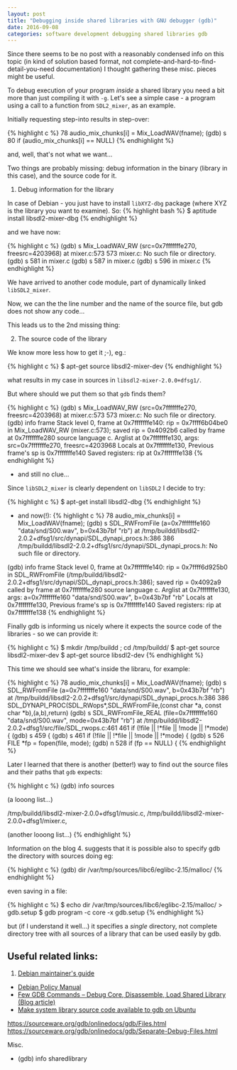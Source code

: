```yaml
---
layout: post
title: "Debugging inside shared libraries with GNU debugger (gdb)"
date: 2016-09-08
categories: software development debugging shared libraries gdb
---
```

Since there seems to be no post with a reasonably condensed info on this topic
(in kind of solution based format, not complete-and-hard-to-find-detail-you-need documentation)
I thought gathering these misc. pieces might be useful.

To debug execution of your program _inside_ a shared library you need a bit more than just compiling it with `-g`. Let's see a simple case - a program using a call to a function from `SDL2_mixer`, as an example.

Initially requesting step-into results in step-over:

{% highlight c %}
78              audio_mix_chunks[i] = Mix_LoadWAV(fname);
(gdb) s
80              if (audio_mix_chunks[i] == NULL)
{% endhighlight %}

and, well, that's not what we want...

Two things are probably missing:
debug information in the binary (library in this case), and the source code for it.

1. Debug information for the library

In case of Debian - you just have to install `libXYZ-dbg` package (where XYZ is the library you want to examine). So:
{% highlight bash %}
$ aptitude install libsdl2-mixer-dbg
{% endhighlight %}

and we have now:

{% highlight c %}
(gdb) s
Mix_LoadWAV_RW (src=0x7fffffffe270, freesrc=4203968) at mixer.c:573
573     mixer.c: No such file or directory.
(gdb) s
581     in mixer.c
(gdb) s
587     in mixer.c
(gdb) s
596     in mixer.c
{% endhighlight %}

We have arrived to another code module, part of dynamically linked `libSDL2_mixer`.

Now, we can the the line number and the name of the source file, but gdb does not show any code...

This leads us to the 2nd missing thing:

2. The source code of the library

We know more less how to get it ;-), eg.:

{% highlight c %}
$ apt-get source libsdl2-mixer-dev
{% endhighlight %}

what results in my case in sources in `libsdl2-mixer-2.0.0+dfsg1/`.

But where should we put them so that `gdb` finds them?

{% highlight c %}
(gdb) s
Mix_LoadWAV_RW (src=0x7fffffffe270, freesrc=4203968) at mixer.c:573
573     mixer.c: No such file or directory.
(gdb) info frame
Stack level 0, frame at 0x7fffffffe140:
 rip = 0x7ffff6b04be0 in Mix_LoadWAV_RW (mixer.c:573); saved rip = 0x4092b6
 called by frame at 0x7fffffffe280
 source language c.
 Arglist at 0x7fffffffe130, args: src=0x7fffffffe270, freesrc=4203968
 Locals at 0x7fffffffe130, Previous frame's sp is 0x7fffffffe140
 Saved registers:
  rip at 0x7fffffffe138
{% endhighlight %}
- and still no clue...

Since `libSDL2_mixer` is clearly dependent on `libSDL2` I decide to try:

{% highlight c %}
$ apt-get install libsdl2-dbg
{% endhighlight %}

- and now(!):
{% highlight c %}
78              audio_mix_chunks[i] = Mix_LoadWAV(fname);
(gdb) s
SDL_RWFromFile (a=0x7fffffffe160 "data/snd/S00.wav", b=0x43b7bf "rb")
    at /tmp/buildd/libsdl2-2.0.2+dfsg1/src/dynapi/SDL_dynapi_procs.h:386
386     /tmp/buildd/libsdl2-2.0.2+dfsg1/src/dynapi/SDL_dynapi_procs.h: No such file or directory.

(gdb) info frame
Stack level 0, frame at 0x7fffffffe140:
 rip = 0x7ffff6d925b0 in SDL_RWFromFile
    (/tmp/buildd/libsdl2-2.0.2+dfsg1/src/dynapi/SDL_dynapi_procs.h:386); saved rip = 0x4092a9
 called by frame at 0x7fffffffe280
 source language c.
 Arglist at 0x7fffffffe130, args: a=0x7fffffffe160 "data/snd/S00.wav", b=0x43b7bf "rb"
 Locals at 0x7fffffffe130, Previous frame's sp is 0x7fffffffe140
 Saved registers:
  rip at 0x7fffffffe138
{% endhighlight %}

Finally gdb is informing us nicely where it expects the source code of the libraries - so we can provide it:

{% highlight c %}
$ mkdir /tmp/buildd ; cd /tmp/buildd/
$ apt-get source libsdl2-mixer-dev
$ apt-get source libsdl2-dev
{% endhighlight %}

This time we should see what's inside the libraru, for example:

{% highlight c %}
78              audio_mix_chunks[i] = Mix_LoadWAV(fname);
(gdb) s
SDL_RWFromFile (a=0x7fffffffe160 "data/snd/S00.wav", b=0x43b7bf "rb")
    at /tmp/buildd/libsdl2-2.0.2+dfsg1/src/dynapi/SDL_dynapi_procs.h:386
386     SDL_DYNAPI_PROC(SDL_RWops*,SDL_RWFromFile,(const char *a, const char *b),(a,b),return)
(gdb) s
SDL_RWFromFile_REAL (file=0x7fffffffe160 "data/snd/S00.wav", mode=0x43b7bf "rb")
    at /tmp/buildd/libsdl2-2.0.2+dfsg1/src/file/SDL_rwops.c:461
461         if (!file || !*file || !mode || !*mode) {
(gdb) s
459     {
(gdb) s
461         if (!file || !*file || !mode || !*mode) {
(gdb) s
526             FILE *fp = fopen(file, mode);
(gdb) n
528             if (fp == NULL) {
{% endhighlight %}

Later I learned that there is another (better!) way to find out the source files
and their paths that `gdb` expects:

{% highlight c %}
(gdb) info sources

(a looong list...)

/tmp/buildd/libsdl2-mixer-2.0.0+dfsg1/music.c, /tmp/buildd/libsdl2-mixer-2.0.0+dfsg1/mixer.c,

(another looong list...)
{% endhighlight %}

Information on the blog 4. suggests that it is possible also to specify gdb the directory with sources doing eg:

{% highlight c %}
(gdb) dir /var/tmp/sources/libc6/eglibc-2.15/malloc/
{% endhighlight %}

even saving in a file:

{% highlight c %}
$ echo dir /var/tmp/sources/libc6/eglibc-2.15/malloc/ > gdb.setup
$ gdb program -c core -x gdb.setup
{% endhighlight %}

but (if I understand it well...) it specifies a _single_ directory, not complete directory tree with all sources of a library that can be used easily by gdb.


Useful related links:
---------------------
1. [Debian maintainer's guide][1.]
+ [Debian Policy Manual][2.]
+ [Few GDB Commands – Debug Core, Disassemble, Load Shared Library (Blog article)][3.]
+ [Make system library source code available to gdb on Ubuntu][4.]

[1.]: https://www.debian.org/doc/manuals/maint-guide/advanced.en.html
[2.]: https://www.debian.org/doc/debian-policy/ch-sharedlibs.html
[3.]: http://www.thegeekstuff.com/2014/03/few-gdb-commands/
[4.]: http://trail-of-a-programmer.blogspot.com/2014/11/make-system-library-source-code.html


https://sourceware.org/gdb/onlinedocs/gdb/Files.html
https://sourceware.org/gdb/onlinedocs/gdb/Separate-Debug-Files.html


Misc.
- (gdb) info sharedlibrary
